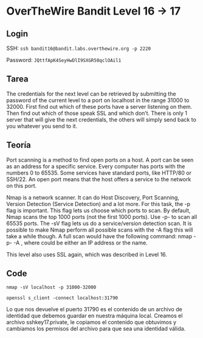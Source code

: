# OverTheWire Bandit Level 16 -> 17

## Login 

SSH: ```ssh bandit16@bandit.labs.overthewire.org -p 2220```

Password: ```JQttfApK4SeyHwDlI9SXGR50qclOAil1```

## Tarea
The credentials for the next level can be retrieved by submitting the password of the current level to a port on localhost in the range 31000 to 32000. First find out which of these ports have a server listening on them. Then find out which of those speak SSL and which don’t. There is only 1 server that will give the next credentials, the others will simply send back to you whatever you send to it.

## Teoría
Port scanning is a method to find open ports on a host. A port can be seen as an address for a specific service. Every computer has ports with the numbers 0 to 65535. Some services have standard ports, like HTTP/80 or SSH/22. An open port means that the host offers a service to the network on this port.

Nmap is a network scanner. It can do Host Discovery, Port Scanning, Version Detection (Service Detection) and a lot more. For this task, the -p flag is important. This flag lets us choose which ports to scan. By default, Nmap scans the top 1000 ports (not the first 1000 ports). Use -p- to scan all 65535 ports. The -sV flag lets us do a service/version detection scan. It is possible to make Nmap perform all possible scans with the -A flag this will take a while though. A full scan would have the following command: nmap -p- -A <host>, where <host> could be either an IP address or the name.

This level also uses SSL again, which was described in Level 16.


## Code


``` 
nmap -sV localhost -p 31000-32000

openssl s_client -connect localhost:31790

```


Lo que nos devuelve el puerto 31790 es el contenido de un archivo de identidad que debemos guardar en nuestra máquina local.
Creamos el archivo sshkey17.private, le copiamos el contenido que obtuvimos y cambiamos los permisos del archivo para que sea una identidad válida.


